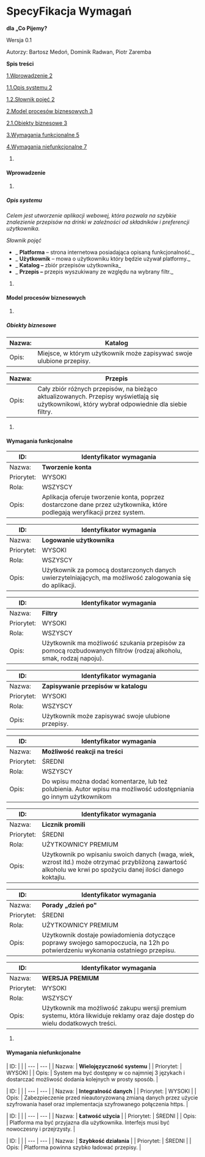 # **SpecyFikacja Wymagań**

**dla „Co Pijemy?**

Wersja 0.1

Autorzy: Bartosz Medoń, Dominik Radwan, Piotr Zaremba

**Spis treści**

[1.Wprowadzenie 2](#_Toc9557035)

[1.1.Opis systemu 2](#_Toc9557036)

[1.2.Słownik pojęć 2](#_Toc9557037)

[2.Model procesów biznesowych 3](#_Toc9557038)

[2.1.Obiekty biznesowe 3](#_Toc9557039)

[3.Wymagania funkcjonalne 5](#_Toc9557041)

[4.Wymagania niefunkcjonalne 7](#_Toc9557042)

1.
#### Wprowadzenie

  1.
##### Opis systemu

_Celem jest utworzenie aplikacji webowej, która pozwala na szybkie znalezienie przepisów na drinki w zależności od składników i preferencji użytkownika._

_Słownik pojęć_

- _ **Platforma** – strona internetowa posiadająca opisaną funkcjonalność._
- _ **Użytkownik** – mowa o użytkowniku który będzie używał platformy._
- _ **Katalog –** zbiór przepisów użytkownika_
- _ **Przepis –** przepis wyszukiwany ze względu na wybrany filtr._

1.
#### Model procesów biznesowych

  1.
##### Obiekty biznesowe

| Nazwa: | **Katalog** |
| --- | --- |
| Opis: | Miejsce, w którym użytkownik może zapisywać swoje ulubione przepisy. |

| Nazwa: | **Przepis** |
| --- | --- |
| Opis: | Cały zbiór różnych przepisów, na bieżąco aktualizowanych. Przepisy wyświetlają się użytkownikowi, który wybrał odpowiednie dla siebie filtry. |

1.
#### Wymagania funkcjonalne

| ID: | **Identyfikator wymagania** |
| --- | --- |
| Nazwa: | **Tworzenie konta** |
| Priorytet: | WYSOKI |
| Rola: | WSZYSCY |
| Opis: | Aplikacja oferuje tworzenie konta, poprzez dostarczone dane przez użytkownika, które podlegają weryfikacji przez system. |

| ID: | **Identyfikator wymagania** |
| --- | --- |
| Nazwa: | **Logowanie użytkownika** |
| Priorytet: | WYSOKI |
| Rola: | WSZYSCY |
| Opis: | Użytkownik za pomocą dostarczonych danych uwierzytelniających, ma możliwość zalogowania się do aplikacji. |

| ID: | **Identyfikator wymagania** |
| --- | --- |
| Nazwa: | **Filtry** |
| Priorytet: | WYSOKI |
| Rola: | WSZYSCY |
| Opis: | Użytkownik ma możliwość szukania przepisów za pomocą rozbudowanych filtrów (rodzaj alkoholu, smak, rodzaj napoju). |

| ID: | **Identyfikator wymagania** |
| --- | --- |
| Nazwa: | **Zapisywanie przepisów w katalogu** |
| Priorytet: | WYSOKI |
| Rola: | WSZYSCY |
| Opis: | Użytkownik może zapisywać swoje ulubione przepisy. |

| ID: | **Identyfikator wymagania** |
| --- | --- |
| Nazwa: | **Możliwość reakcji na treści** |
| Priorytet: | ŚREDNI |
| Rola: | WSZYSCY |
| Opis: | Do wpisu można dodać komentarze, lub też polubienia. Autor wpisu ma możliwość udostępniania go innym użytkownikom |

| ID: | **Identyfikator wymagania** |
| --- | --- |
| Nazwa: | **Licznik promili** |
| Priorytet: | ŚREDNI |
| Rola: | UŻYTKOWNICY PREMIUM |
| Opis: | Użytkownik po wpisaniu swoich danych (waga, wiek, wzrost itd.) może otrzymać przybliżoną zawartość alkoholu we krwi po spożyciu danej ilości danego koktajlu. |

| ID: | **Identyfikator wymagania** |
| --- | --- |
| Nazwa: | **Porady „dzień po&quot;** |
| Priorytet: | ŚREDNI |
| Rola: | UŻYTKOWNICY PREMIUM |
| Opis: | Użytkownik dostaje powiadomienia dotyczące poprawy swojego samopoczucia, na 12h po potwierdzeniu wykonania ostatniego przepisu. |

| ID: | **Identyfikator wymagania** |
| --- | --- |
| Nazwa: | **WERSJA PREMIUM** |
| Priorytet: | WYSOKI |
| Rola: | WSZYSCY |
| Opis: | Użytkownik ma możliwość zakupu wersji premium systemu, która likwiduje reklamy oraz daje dostęp do wielu dodatkowych treści. |

1.
#### Wymagania niefunkcjonalne

| ID: |
 |
| --- | --- |
| Nazwa: | **Wielojęzyczność systemu** |
| Priorytet: | WYSOKI |
| Opis: | System ma być dostępny w co najmniej 3 językach i dostarczać możliwość dodania kolejnych w prosty sposób. |

| ID: |
 |
| --- | --- |
| Nazwa: | **Integralność danych** |
| Priorytet: | WYSOKI |
| Opis: | Zabezpieczenie przed nieautoryzowaną zmianą danych przez użycie szyfrowania haseł oraz implementacja szyfrowanego połączenia https. |

| ID: |
 |
| --- | --- |
| Nazwa: | **Łatwość użycia** |
| Priorytet: | ŚREDNI |
| Opis: | Platforma ma być przyjazna dla użytkownika. Interfejs musi być nowoczesny i przejrzysty. |

| ID: |
 |
| --- | --- |
| Nazwa: | **Szybkość działania** |
| Priorytet: | ŚREDNI |
| Opis: | Platforma powinna szybko ładować przepisy. |

####


####

